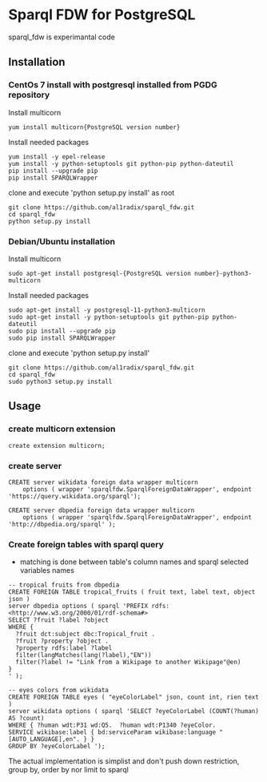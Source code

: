 # Sparql FDW for PostgreSQL
sparql_fdw is experimantal code

## Installation
### CentOs 7 install with postgresql installed from PGDG repository
Install multicorn
```
yum install multicorn{PostgreSQL version number}
```

Install needed packages
```
yum install -y epel-release
yum install -y python-setuptools git python-pip python-dateutil
pip install --upgrade pip
pip install SPARQLWrapper
```

clone and execute 'python setup.py install' as root
```
git clone https://github.com/al1radix/sparql_fdw.git
cd sparql_fdw
python setup.py install
```
### Debian/Ubuntu installation
Install multicorn
```
sudo apt-get install postgresql-{PostgreSQL version number}-python3-multicorn
```

Install needed packages
```
sudo apt-get install -y postgresql-11-python3-multicorn
sudo apt-get install -y python-setuptools git python-pip python-dateutil
sudo pip install --upgrade pip
sudo pip install SPARQLWrapper
```

clone and execute 'python setup.py install'
```
git clone https://github.com/al1radix/sparql_fdw.git
cd sparql_fdw
sudo python3 setup.py install
```


## Usage
### create multicorn extension
```
create extension multicorn;
```
### create server
```
CREATE server wikidata foreign data wrapper multicorn
	options ( wrapper 'sparqlfdw.SparqlForeignDataWrapper', endpoint 'https://query.wikidata.org/sparql');

CREATE server dbpedia foreign data wrapper multicorn
	options ( wrapper 'sparqlfdw.SparqlForeignDataWrapper', endpoint 'http://dbpedia.org/sparql' );
```

### Create foreign tables with sparql query
* matching is done between table's column names and sparql selected variables names

```
-- tropical fruits from dbpedia
CREATE FOREIGN TABLE tropical_fruits ( fruit text, label text, object json )
server dbpedia options ( sparql 'PREFIX rdfs: <http://www.w3.org/2000/01/rdf-schema#>
SELECT ?fruit ?label ?object
WHERE {
  ?fruit dct:subject dbc:Tropical_fruit .
  ?fruit ?property ?object .
  ?property rdfs:label ?label
  filter(langMatches(lang(?label),"EN"))
  filter(?label != "Link from a Wikipage to another Wikipage"@en)
}
' );

-- eyes colors from wikidata
CREATE FOREIGN TABLE eyes ( "eyeColorLabel" json, count int, rien text )
server wikidata options ( sparql 'SELECT ?eyeColorLabel (COUNT(?human) AS ?count)
WHERE { ?human wdt:P31 wd:Q5.  ?human wdt:P1340 ?eyeColor.
SERVICE wikibase:label { bd:serviceParam wikibase:language "[AUTO_LANGUAGE],en". } }
GROUP BY ?eyeColorLabel ');
```

The actual implementation is simplist and don't push down restriction, group by, order by nor limit to sparql
